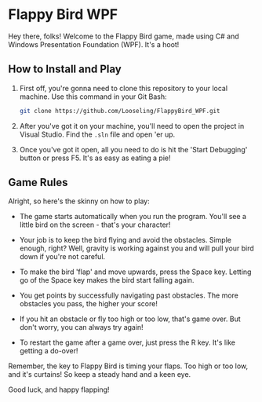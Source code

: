 # Flappy Bird WPF

Hey there, folks! Welcome to the Flappy Bird game, made using C# and Windows Presentation Foundation (WPF). It's a hoot!

## How to Install and Play

1. First off, you're gonna need to clone this repository to your local machine. Use this command in your Git Bash:

    ```bash
    git clone https://github.com/Looseling/FlappyBird_WPF.git
    ```

2. After you've got it on your machine, you'll need to open the project in Visual Studio. Find the `.sln` file and open 'er up.

3. Once you've got it open, all you need to do is hit the 'Start Debugging' button or press F5. It's as easy as eating a pie!

## Game Rules

Alright, so here's the skinny on how to play:

- The game starts automatically when you run the program. You'll see a little bird on the screen - that's your character!

- Your job is to keep the bird flying and avoid the obstacles. Simple enough, right? Well, gravity is working against you and will pull your bird down if you're not careful.

- To make the bird 'flap' and move upwards, press the Space key. Letting go of the Space key makes the bird start falling again.

- You get points by successfully navigating past obstacles. The more obstacles you pass, the higher your score!

- If you hit an obstacle or fly too high or too low, that's game over. But don't worry, you can always try again!

- To restart the game after a game over, just press the R key. It's like getting a do-over!

Remember, the key to Flappy Bird is timing your flaps. Too high or too low, and it's curtains! So keep a steady hand and a keen eye.

Good luck, and happy flapping!
